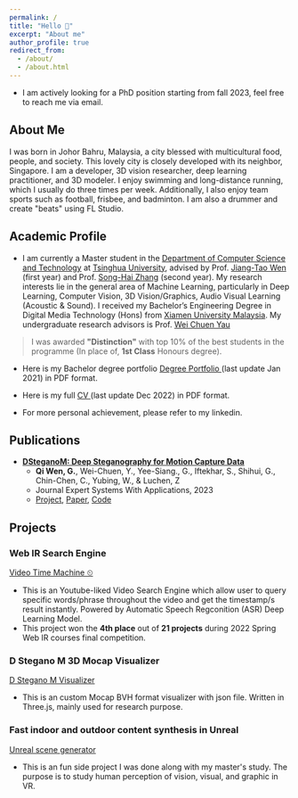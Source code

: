```yaml
---
permalink: /
title: "Hello 👋"
excerpt: "About me"
author_profile: true
redirect_from: 
  - /about/
  - /about.html
---
```

* I am actively looking for a PhD position starting from fall 2023, feel free to reach me via email.

## About Me
I was born in Johor Bahru, Malaysia, a city blessed with multicultural food, people, and society. This lovely city is closely developed with its neighbor, Singapore.
I am a developer, 3D vision researcher, deep learning practitioner, and 3D modeler. I enjoy swimming and long-distance running, which I usually do three times per week. Additionally, I also enjoy team sports such as football, frisbee, and badminton. I am also a drummer and create "beats" using FL Studio.
## Academic Profile
* I am currently a Master student in the [Department of Computer Science and Technology](https://www.cs.tsinghua.edu.cn/csen/) at [Tsinghua University](https://www.tsinghua.edu.cn/en/), advised by Prof. [Jiang-Tao Wen](https://ieeexplore.ieee.org/author/37291696100) (first year) and Prof. [Song-Hai Zhang](https://www.cs.tsinghua.edu.cn/csen/info/1214/4073.htm) (second year). My research interests lie in the general area of Machine Learning, particularly in Deep Learning, Computer Vision, 3D Vision/Graphics, Audio Visual Learning (Acoustic & Sound). I received my Bachelor’s Engineering Degree in Digital Media Technology (Hons) from [Xiamen University Malaysia](https://www.xmu.edu.my). My undergraduate research advisors is Prof. [Wei Chuen Yau](https://ieeexplore.ieee.org/author/37667757400)
> I was awarded **"Distinction"** with top 10% of the best students in the programme (In place of, **1st Class** Honours degree). 

* Here is my Bachelor degree portfolio [Degree Portfolio ](https://qiwen98.github.io/files/Portfolio_2020(mini).pdf "Degree Portfilio ")(last update Jan 2021) in PDF format.

* Here is my full [CV ](https://qiwen98.github.io/files/Qi_Wen_Résumé_With_Photo.pdf "CV ")(last update Dec 2022) in PDF format.

* For more personal achievement, please refer to my linkedin.

## Publications
* **[DSteganoM: Deep Steganography for Motion Capture Data](https://qiwen98.github.io/DSteganoM)**
	* **Qi Wen, G.**, Wei-Chuen, Y., Yee-Siang., G., Iftekhar, S., Shihui, G., Chin-Chen, C., Yubing, W., & Luchen, Z
	* Journal Expert Systems With Applications, 2023
	* [Project](https://qiwen98.github.io/DSteganoM), [Paper](https://www.sciencedirect.com/science/article/pii/S0957417423024570), [Code](https://github.com/qiwen98/DSteganoM-Exp)



## Projects
### Web IR Search Engine
[Video Time Machine ⏲](https://share.streamlit.io/qiwen98/webir/main.py/)
* This is an Youtube-liked Video Search Engine which allow user to query specific words/phrase throughout the video and get the timestamp/s result instantly. Powered by Automatic Speech Regconition (ASR) Deep Learning Model. 
* This project won the **4th place** out of **21 projects** during 2022 Spring Web IR courses final competition. 

### D Stegano M 3D Mocap Visualizer  
[D Stegano M Visualizer](https://qiwen98.github.io/DSteganoM/skipMTMGatedCover/)
* This is an custom Mocap BVH format visualizer with json file. Written in Three.js, mainly used for research purpose.

### Fast indoor and outdoor content synthesis in Unreal  
[Unreal scene generator](https://youtu.be/RDgrF3ZUMnQ)
* This is an fun side project I was done along with my master's study. The purpose is to study human perception of vision, visual, and graphic in VR.